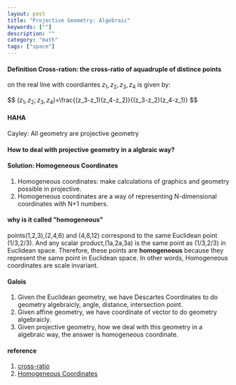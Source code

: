 ```yaml
---
layout: post
title: "Projective Geometry: Algebraic"
keywords: [""]
description: ""
category: "math"
tags: ["space"]
---
```



#### Definition Cross-ration: the cross-ratio of aquadruple of distince points
on the real line with coordiantes $z_1,z_2,z_3,z_4$ is given by:

$$ ($z_1,z_2;z_3,z_4$)=\frac{(z_3-z_1)(z_4-z_2)}{(z_3-z_2)(z_4-z_1)} $$

#### HAHA
Cayley: All geometry are projective geometry



#### How to deal with projective geometry in a algbraic way?

#### Solution: Homogeneous Coordinates
1. Homogeneous coordinates: make calculations of graphics and geometry possible
   in projective.
2. Homogeneous coordinates are a way of representing N-dimensional coordinates
   with N+1 numbers.

#### why is it called "homogeneous"
points(1,2,3),(2,4,6) and (4,8,12) correspond to the same Euclidean point
(1/3,2/3). And any scalar product,(1a,2a,3a) is the same point as (1/3,2/3) in
Euclidean space. Therefore, these points are **homogeneous** because they
represent the same point in Euclidean space. In other words, Homogeneous
coordinates are scale invariant.


#### Galois
1. Given the Euclidean geometry, we have Descartes Coordinates to do geometry
   algebraicly, angle, distance, intersection point. 
2. Given affine geometry, we have coordinate of vector to do geometry
   algebraicly.
3. Given projective geometry, how we deal with this geometry in a algebraic way,
   the answer is homogeneous coordinate.

#### reference
1. [cross-ratio](https://en.wikipedia.org/wiki/Cross-ratio)
2. [Homogeneous Coordinates](http://www.songho.ca/math/homogeneous/homogeneous.html)


